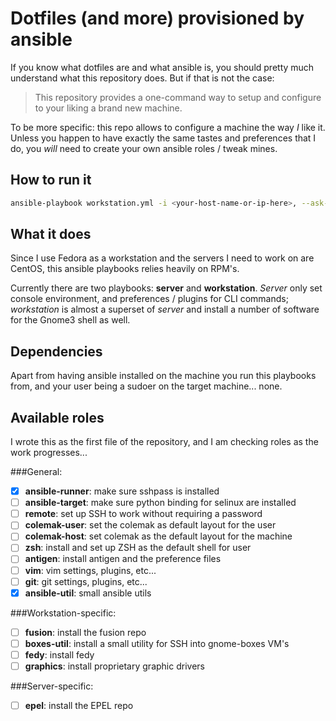 # Dotfiles (and more) provisioned by ansible

If you know what dotfiles are and what ansible is, you should pretty much
understand what this repository does.   But if that is not the case:

> This repository provides a one-command way to setup and configure to your
> liking a brand new machine.

To be more specific: this repo allows to configure a machine the way _I_ like
it.  Unless you happen to have exactly the same tastes and preferences that I
do, you _will_ need to create your own ansible roles / tweak mines.


## How to run it

```sh
ansible-playbook workstation.yml -i <your-host-name-or-ip-here>, --ask-pass
```

## What it does

Since I use Fedora as a workstation and the servers I need to work on are
CentOS, this ansible playbooks relies heavily on RPM's.

Currently there are two playbooks: **server** and **workstation**.  _Server_
only set console environment, and preferences / plugins for CLI commands;
_workstation_ is almost a superset of _server_ and install a number of software
for the Gnome3 shell as well.


## Dependencies

Apart from having ansible installed on the machine you run this playbooks from,
and your user being a sudoer on the target machine... none.


## Available roles

I wrote this as the first file of the repository, and I am checking roles as
the work progresses...

###General:

- [X] **ansible-runner**: make sure sshpass is installed
- [ ] **ansible-target**: make sure python binding for selinux are installed
- [ ] **remote**: set up SSH to work without requiring a password
- [ ] **colemak-user**: set the colemak as default layout for the user
- [ ] **colemak-host**: set colemak as the default layout for the machine
- [ ] **zsh**: install and set up ZSH as the default shell for user
- [ ] **antigen**: install antigen and the preference files
- [ ] **vim**: vim settings, plugins, etc...
- [ ] **git**: git settings, plugins, etc...
- [X] **ansible-util**: small ansible utils

###Workstation-specific:

- [ ] **fusion**: install the fusion repo
- [ ] **boxes-util**: install a small utility for SSH into gnome-boxes VM's
- [ ] **fedy**: install fedy
- [ ] **graphics**: install proprietary graphic drivers

###Server-specific:

- [ ] **epel**: install the EPEL repo